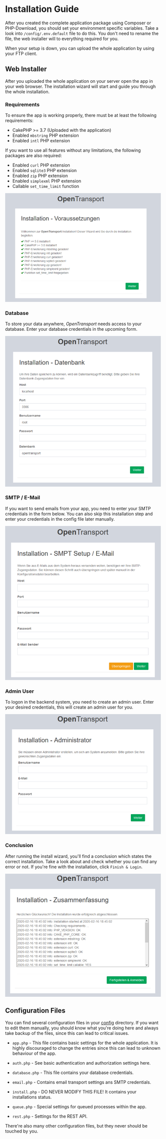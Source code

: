 # Installation Guide

After you created the complete application package using Composer or PHP-Download, you should set your
environment specific variables. Take a look into `/config/.env.default` file to do this.
You don't need to rename the file, the web installer will to everything required for you.

When your setup is down, you can upload the whole application by using your FTP client.

## Web Installer
After you uploaded the whole application on your server open the app in your web browser. The installation wizard will start and guide you through the whole installation.

### Requirements
To ensure the app is working properly, there must be at least the following requirements:

*   CakePHP >= 3.7 (Uploaded with the application)
*   Enabled `mbstring` PHP extension
*   Enabled `intl` PHP extension

If you want to use all features without any limitations, the following packages are also required:

*   Enabled `curl` PHP extension
*   Enabled `sqlite3` PHP extension
*   Enabled `zip` PHP extension
*   Enabled `simplexml` PHP extension
*   Callable `set_time_limit` function

![Web Installer](images/Screenshot_InstallationRequirements.PNG)

### Database 
To store your data anywhere, *OpenTransport* needs access to your database. Enter your database credentials in the upcoming form.

![Web Installer](images/Screenshot_InstallationDatabase.PNG)

### SMTP / E-Mail
If you want to send emails from your app, you need to enter your SMTP credentials in the form below. You can also skip
this installation step and enter your credentials in the config file later manually.

![Web Installer](images/Screenshot_InstallationEmail.PNG)

### Admin User
To logon in the backend system, you need to create an admin user. Enter your desired credentials, this will create an admin user for you.

![Web Installer](images/Screenshot_InstallationAdmin.PNG)

### Conclusion
After running the install wizard, you'll find a conclusion which states the correct installation. Take a look about and check
whether you can find any error or not. If you're fine with the installation, click `Finish & Login`.

![Web Installer](images/Screenshot_InstallationConclusion.PNG)

## Configuration Files
You can find several configuration files in your [config](../config) directory. If you want to edit them manually, you should know what you're
doing here and always take backup of the files, since this can lead to critical issues.

*   `app.php` - This file contains basic settings for the whole application. It is highly discouraged to change the entries since this
    can lead to unknown behaviour of the app. 
    
*   `auth.php` - See basic authentication and authorization settings here.

*   `database.php` - This file contains your database credentials.

*   `email.php` - Contains email transport settings ans SMTP credentials.

*   `install.php` - DO NEVER MODIFY THIS FILE! It contains your installations status.

*   `queue.php` - Special settings for queued processes within the app.

*   `rest.php` - Settings for the REST API.

There're also many other configuration files, but they never should be touched by you.